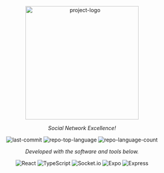 <p align="center">
  <img src="https://demo.foxthemes.net/socialite-v3.0/assets/images/logo.png" width="300" alt="project-logo">
</p>

<p align="center">
    <em>Social Network Excellence!</em>
</p>
<p align="center">
	<img src="https://img.shields.io/github/last-commit/alimprasetyo77/Socialite?style=flat-square&logo=git&logoColor=white&&color=00aaaa" alt="last-commit">
	<img src="https://img.shields.io/github/languages/top/alimprasetyo77/Socialite?style=flat-square&&color=00aaaa" alt="repo-top-language">
	<img src="https://img.shields.io/github/languages/count/alimprasetyo77/Socialite?style=flat-square&&color=00aaaa" alt="repo-language-count">
<p>
<p align="center">
		<em>Developed with the software and tools below.</em>
</p>
<p align="center">
	<img src="https://img.shields.io/badge/React-61DAFB.svg?style=flat-square&logo=React&logoColor=black" alt="React">
	<img src="https://img.shields.io/badge/TypeScript-3178C6.svg?style=flat-square&logo=TypeScript&logoColor=white" alt="TypeScript">
	<img src="https://img.shields.io/badge/Socket.io-412991.svg?style=flat-square&logo=Socket.io&logoColor=white" alt="Socket.io">
	<img src="https://img.shields.io/badge/Cloudinary-000020.svg?style=flat-square&logo=Cloudinary&logoColor=white" alt="Expo">
	<img src="https://img.shields.io/badge/Express-000000.svg?style=flat-square&logo=Express&logoColor=white" alt="Express">
</p>

